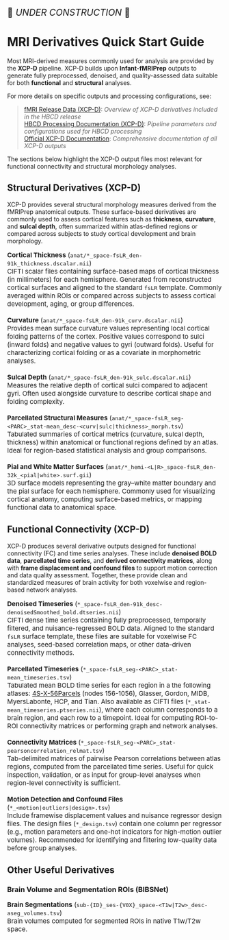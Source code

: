 <p style="font-size: 1.5em;">🚧 <i>UNDER CONSTRUCTION</i> 🚧 </p>

# MRI Derivatives Quick Start Guide

Most MRI-derived measures commonly used for analysis are provided by the **XCP-D** pipeline. XCP-D builds upon **Infant-fMRIPrep** outputs to generate fully preprocessed, denoised, and quality-assessed data suitable for both **functional** and **structural** analyses.

For more details on specific outputs and processing configurations, see:

> <a href="../../mri/fmri/#xcpd" target="_blank"><i style="font-size: 0.9em;" class="fa-solid fa-up-right-from-square"></i> fMRI Release Data (XCP-D)</a>: *Overview of XCP-D derivatives included in the HBCD release*<br>
<a href="https://hbcd-cbrain-processing.readthedocs.io/latest/tools/xcp_d.html"><i style="font-size: 0.9em;" class="fa-solid fa-up-right-from-square"></i> HBCD Processing Documentation (XCP-D)</a>: *Pipeline parameters and configurations used for HBCD processing*<br>
<a href="https://xcp-d.readthedocs.io/en/latest/outputs.html#outputs-of-xcp-d"><i style="font-size: 0.9em;" class="fa-solid fa-up-right-from-square"></i> Official XCP-D Documentation</a>: *Comprehensive documentation of all XCP-D outputs*

The sections below highlight the XCP-D output files most relevant for functional connectivity and structural morphology analyses.

## Structural Derivatives (XCP-D)

XCP-D provides several structural morphology measures derived from the fMRIPrep anatomical outputs. These surface-based derivatives are commonly used to assess cortical features such as **thickness**, **curvature**, and **sulcal depth**, often summarized within atlas-defined regions or compared across subjects to study cortical development and brain morphology.

<p style="font-size: 15px;">
    <strong>Cortical Thickness</strong> (<code>anat/*_space-fsLR_den-91k_thickness.dscalar.nii</code>)<br>
    CIFTI scalar files containing surface-based maps of cortical thickness (in millimeters) for each hemisphere. Generated from reconstructed cortical surfaces and aligned to the standard <code>fsLR</code> template. Commonly averaged within ROIs or compared across subjects to assess cortical development, aging, or group differences.
<br>
<br>
    <strong>Curvature</strong> (<code>anat/*_space-fsLR_den-91k_curv.dscalar.nii</code>)<br>
    Provides mean surface curvature values representing local cortical folding patterns of the cortex. Positive values correspond to sulci (inward folds) and negative values to gyri (outward folds). Useful for characterizing cortical folding or as a covariate in morphometric analyses.
<br>
<br>
    <strong>Sulcal Depth</strong> (<code>anat/*_space-fsLR_den-91k_sulc.dscalar.nii</code>)<br>
    Measures the relative depth of cortical sulci compared to adjacent gyri. Often used alongside curvature to describe cortical shape and folding complexity.
<br>
<br>
    <strong>Parcellated Structural Measures</strong> (<code>anat/*_space-fsLR_seg-&lt;PARC&gt;_stat-mean_desc-&lt;curv|sulc|thickness&gt;_morph.tsv</code>)<br>
    Tabulated summaries of cortical metrics (curvature, sulcal depth, thickness) within anatomical or functional regions defined by an atlas. Ideal for region-based statistical analysis and group comparisons.
<br>
<br>
    <strong>Pial and White Matter Surfaces</strong> (<code>anat/*_hemi-&lt;L|R&gt;_space-fsLR_den-32k_&lt;pial|white&gt;.surf.gii</code>)<br>
    3D surface models representing the gray–white matter boundary and the pial surface for each hemisphere. Commonly used for visualizing cortical anatomy, computing surface-based metrics, or mapping functional data to anatomical space.
</p>

## Functional Connectivity (XCP-D)

XCP-D produces several derivative outputs designed for functional connectivity (FC) and time series analyses. These include **denoised BOLD data**, **parcellated time series**, and **derived connectivity matrices**, along with **frame displacement and confound files** to support motion correction and data quality assessment. Together, these provide clean and standardized measures of brain activity for both voxelwise and region-based network analyses.

<p style="font-size: 15px;">
    <strong>Denoised Timeseries</strong> (<code>*_space-fsLR_den-91k_desc-denoisedSmoothed_bold.dtseries.nii</code>)<br>
    CIFTI dense time series containing fully preprocessed, temporally filtered, and nuisance-regressed BOLD data. Aligned to the standard <code>fsLR</code> surface template, these files are suitable for voxelwise FC analyses, seed-based correlation maps, or other data-driven connectivity methods.
<br>
<br>
    <strong>Parcellated Timeseries</strong> (<code>*_space-fsLR_seg-&lt;PARC&gt;_stat-mean_timeseries.tsv</code>)<br>
    Tabulated mean BOLD time series for each region in a the following atlases: <a href="https://github.com/PennLINC/AtlasPack">4S-X-56Parcels</a> (nodes 156-1056), Glasser, Gordon, MIDB, MyersLabonte, HCP, and Tian. Also available as CIFTI files (<code>*_stat-mean_timeseries.ptseries.nii</code>), where each column corresponds to a brain region, and each row to a timepoint. Ideal for computing ROI-to-ROI connectivity matrices or performing graph and network analyses.
<br>
<br>
    <strong>Connectivity Matrices</strong> (<code>*_space-fsLR_seg-&lt;PARC&gt;_stat-pearsoncorrelation_relmat.tsv</code>)<br>
    Tab-delimited matrices of pairwise Pearson correlations between atlas regions, computed from the parcellated time series. Useful for quick inspection, validation, or as input for group-level analyses when region-level connectivity is sufficient.
<br>
<br>
    <strong>Motion Detection and Confound Files</strong> (<code>*_&lt;motion|outliers|design&gt;.tsv</code>)<br>
    Include framewise displacement values and nuisance regressor design files. The design files (<code>*_design.tsv</code>) contain one column per regressor (e.g., motion parameters and one-hot indicators for high-motion outlier volumes). Recommended for identifying and filtering low-quality data before group analyses.<br>    
</p>

## Other Useful Derivatives

### Brain Volume and Segmentation ROIs (BIBSNet)

<p style="font-size: 15px;">
    <strong>Brain Segmentations</strong> (<code>sub-<span class="label">{ID}</span>_ses-<span class="label">{V0X}</span>_space-<span class="placeholder">&lt;T1w|T2w&gt;</span>_desc-aseg_volumes.tsv</code>)<br>
    Brain volumes computed for segmented ROIs in native T1w/T2w space.
</p>

<br>